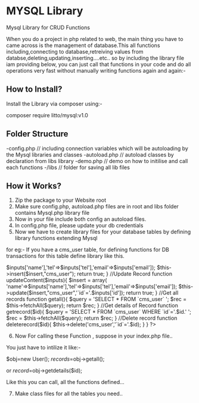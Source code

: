 # MYSQL Library
Mysql Library for CRUD Functions

When you do a project in php related to web, the main thing you have to came across is the management of database.This all functions including,connecting to database,retreiving values from databse,deleting,updating,inserting....etc.. so by including the library file iam providing below, you can just call that functions in your code and do all operations very fast without manually writing functions again and again:-

## How to Install?

Install the Library via composer using:-

composer require litto/mysql:v1.0

## Folder Structure

-config.php // including connection variables which will be autoloading by the Mysql libraries and classes
-autoload.php // autoload classes by declaration from libs library
-demo.php // demo on how to initilise and call each functions
-/libs // folder for saving all lib files

## How it Works?

1) Zip the package to your Website root
2) Make sure config.php, autoload.php files are in root and libs folder contains Mysql.php library file
3) Now in your file include both config an autoload files.
4) In config.php file, please update your db credentials
5) Now we have to create library files for your database tables by defining library functions extending Mysql

for eg:- If you have a cms_user table, for defining functions for DB transactions for this table define library like this.

<?php

class User extends MySql{

// Adding Record

function addrecord($inputs){
                $insert	=	array(	'name'=>$inputs['name'],'tel'=>$inputs['tel'],'email'=>$inputs['email']);
		$this->insert($insert,"cms_user");	
		return true;
	}

//Update Record

	function updateContent($inputs){
		$insert	=	array(	'name'=>$inputs['name'],'tel'=>$inputs['tel'],'email'=>$inputs['email']);
		$this->update($insert,"cms_user",'`id`='.$inputs['id']);
		return true;
	}

//Get all records

	function getall(){
		$query	=	'SELECT * FROM `cms_user` ';
		$rec	=	$this->fetchAll($query);
		return $rec;
	}

//Get details of Record

function getrecord($id){
		$query	=	'SELECT * FROM `cms_user` WHERE `id`='.$id.' ';
		$rec	=	$this->fetchAll($query);
		return $rec;
	}

//Delete record

function deleterecord($id){
$this->delete('cms_user','`id`='.$id);
}


}
?>

6) Now For calling these Function , suppose in your index.php file..

You just have to intilize it like:-

$obj=new User();
$records=$obj->getall();

or 
$record=$obj->getdetails($id);

Like this you can call, all the functions defined...

7) Make class files for all the  tables you need..





